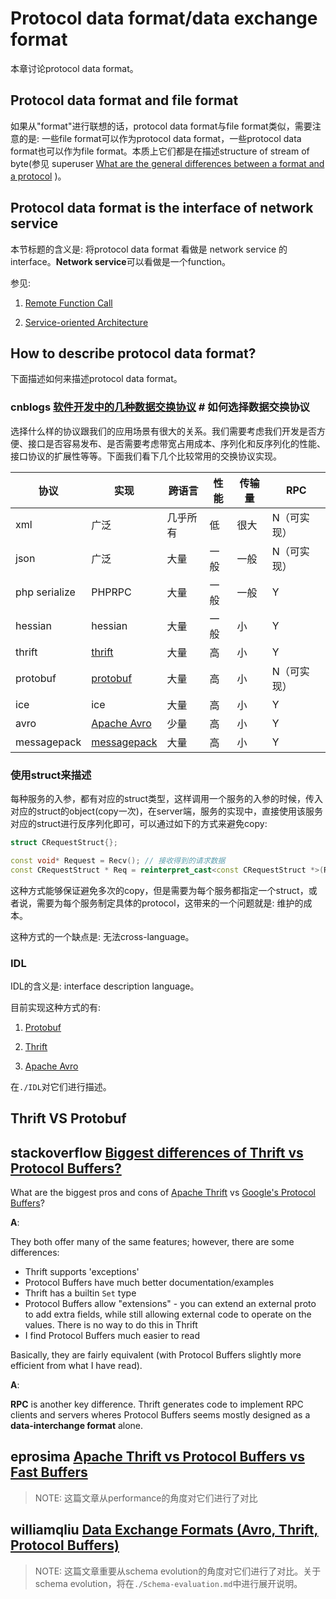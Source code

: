 # Protocol data format/data exchange format

本章讨论protocol data format。

## Protocol data format and file format

如果从"format"进行联想的话，protocol data format与file format类似，需要注意的是: 一些file format可以作为protocol data format，一些protocol data format也可以作为file format。本质上它们都是在描述structure of stream of byte(参见 superuser [What are the general differences between a format and a protocol](https://superuser.com/questions/736401/what-are-the-general-differences-between-a-format-and-a-protocol) )。



## Protocol data format is the interface of network service

本节标题的含义是: 将protocol data format 看做是 network service 的interface。**Network service**可以看做是一个function。

参见: 

1) [Remote Function Call](http://en.wikipedia.org/wiki/Remote_Function_Call)

2) [Service-oriented Architecture](http://en.wikipedia.org/wiki/Service-oriented_architecture)



## How to describe protocol data format?

下面描述如何来描述protocol data format。

### cnblogs [软件开发中的几种数据交换协议](https://www.cnblogs.com/winner-0715/p/7693400.html) # 如何选择数据交换协议

选择什么样的协议跟我们的应用场景有很大的关系。我们需要考虑我们开发是否方便、接口是否容易发布、是否需要考虑带宽占用成本、序列化和反序列化的性能、接口协议的扩展性等等。下面我们看下几个比较常用的交换协议实现。

| 协议          | 实现                                                    | 跨语言   | 性能 | 传输量 | RPC         |
| ------------- | ------------------------------------------------------- | -------- | ---- | ------ | ----------- |
| xml           | 广泛                                                    | 几乎所有 | 低   | 很大   | N（可实现） |
| json          | 广泛                                                    | 大量     | 一般 | 一般   | N（可实现） |
| php serialize | PHPRPC                                                  | 大量     | 一般 | 一般   | Y           |
| hessian       | hessian                                                 | 大量     | 一般 | 小     | Y           |
| thrift        | [thrift](https://thrift.apache.org/)                    | 大量     | 高   | 小     | Y           |
| protobuf      | [protobuf](https://github.com/protocolbuffers/protobuf) | 大量     | 高   | 小     | N（可实现） |
| ice           | ice                                                     | 大量     | 高   | 小     | Y           |
| avro          | [Apache Avro](http://avro.apache.org/)                  | 少量     | 高   | 小     | Y           |
| messagepack   | [messagepack](http://msgpack.org/)                      | 大量     | 高   | 小     | Y           |



### 使用struct来描述

每种服务的入参，都有对应的struct类型，这样调用一个服务的入参的时候，传入对应的struct的object(copy一次)，在server端，服务的实现中，直接使用该服务对应的struct进行反序列化即可，可以通过如下的方式来避免copy:

```C++
struct CRequestStruct{};

const void* Request = Recv(); // 接收得到的请求数据
const CRequestStruct * Req = reinterpret_cast<const CRequestStruct *>(Request); // 
```

这种方式能够保证避免多次的copy，但是需要为每个服务都指定一个struct，或者说，需要为每个服务制定具体的protocol，这带来的一个问题就是: 维护的成本。

这种方式的一个缺点是: 无法cross-language。

### IDL

IDL的含义是: interface description language。

目前实现这种方式的有:

1) [Protobuf](https://github.com/protocolbuffers/protobuf)

2) [Thrift](https://thrift.apache.org/)

3) [Apache Avro](http://avro.apache.org/)

在`./IDL`对它们进行描述。



## Thrift VS Protobuf

## stackoverflow [Biggest differences of Thrift vs Protocol Buffers?](https://stackoverflow.com/questions/69316/biggest-differences-of-thrift-vs-protocol-buffers)

What are the biggest pros and cons of [Apache Thrift](http://incubator.apache.org/thrift/) vs [Google's Protocol Buffers](http://code.google.com/apis/protocolbuffers/)?

**A**:

They both offer many of the same features; however, there are some differences:

- Thrift supports 'exceptions'
- Protocol Buffers have much better documentation/examples
- Thrift has a builtin `Set` type
- Protocol Buffers allow "extensions" - you can extend an external proto to add extra fields, while still allowing external code to operate on the values. There is no way to do this in Thrift
- I find Protocol Buffers much easier to read

Basically, they are fairly equivalent (with Protocol Buffers slightly more efficient from what I have read).

**A**: 

**RPC** is another key difference. Thrift generates code to implement RPC clients and servers wheres Protocol Buffers seems mostly designed as a **data-interchange format** alone.



## eprosima [Apache Thrift vs Protocol Buffers vs Fast Buffers](https://www.eprosima.com/index.php/resources-all/performance/apache-thrift-vs-protocol-buffers-vs-fast-buffers)

> NOTE: 这篇文章从performance的角度对它们进行了对比

## williamqliu [Data Exchange Formats (Avro, Thrift, Protocol Buffers)](https://williamqliu.github.io/2020/01/02/data-exchange-avro-thrift-protocolbuffers.html)

> NOTE: 这篇文章重要从schema evolution的角度对它们进行了对比。关于schema evolution，将在`./Schema-evaluation.md`中进行展开说明。

